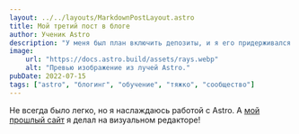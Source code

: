 ```yaml
---
layout: ../../layouts/MarkdownPostLayout.astro
title: Мой третий пост в блоге
author: Ученик Astro
description: "У меня был план включить депозиты, и я его придерживался!"
image:
    url: "https://docs.astro.build/assets/rays.webp"
    alt: "Превью изображение из лучей Astro."
pubDate: 2022-07-15
tags: ["astro", "блогинг", "обучение", "тяжко", "сообщество"]
---
```

Не всегда было легко, но я наслаждаюсь работой с Astro. А [мой прошлый сайт](https://www.cryptocasinoreviews.info) я делал на визуальном редакторе!